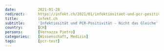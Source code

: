 ```yaml
---
date:          2021-01-28
redirect:      https://infekt.ch/2021/01/infektiositaet-und-pcr-positivitaet-nicht-das-gleiche/
title:         infekt.ch
subtitle:      'Infektiosität und PCR-Positivität - Nicht das Gleiche'
country:       [CH]
persons:       [Vernazza Pietro]
categories:    [Wissenschaft, Medizin]
tags:          [pcr-test]
---
```

